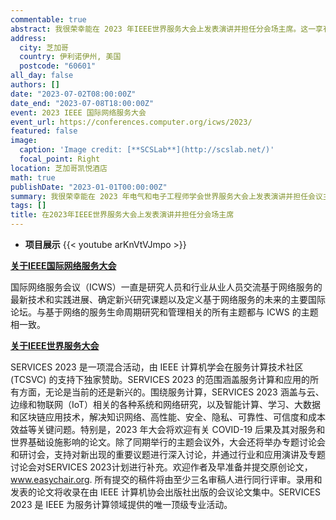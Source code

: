 ```yaml
---
commentable: true
abstract: 我很荣幸能在 2023 年IEEE世界服务大会上发表演讲并担任分会场主席。这一享有盛誉的活动是研究人员和行业从业人员讨论和交流基于网络的服务和服务计算最新进展的领先国际论坛。本届大会是一次混合型盛会，涵盖了广泛的主题，包括云、边缘和物联网（IoT）系统、智能计算、大数据和区块链应用。大会还探讨了安全、隐私、可靠性、可信度和成本效益等关键问题。
address:
  city: 芝加哥
  country: 伊利诺伊州, 美国
  postcode: "60601"
all_day: false
authors: []
date: "2023-07-02T08:00:00Z"
date_end: "2023-07-08T18:00:00Z"
event: 2023 IEEE 国际网络服务大会
event_url: https://conferences.computer.org/icws/2023/
featured: false
image:
  caption: 'Image credit: [**SCSLab**](http://scslab.net/)'
  focal_point: Right
location: 芝加哥凯悦酒店
math: true
publishDate: "2023-01-01T00:00:00Z"
summary: 我很荣幸能在 2023 年电气和电子工程师学会世界服务大会上发表演讲并担任会议主席。这一享有盛誉的活动是研究人员和行业从业人员讨论和交流基于网络的服务和服务计算最新进展的领先国际论坛。
tags: []
title: 在2023年IEEE世界服务大会上发表演讲并担任分会场主席
---
```


- **项目展示**
{{< youtube arKnVtVJmpo >}}

[**关于IEEE国际网络服务大会**](https://conferences.computer.org/icws/2023/)

国际网络服务会议（ICWS）一直是研究人员和行业从业人员交流基于网络服务的最新技术和实践进展、确定新兴研究课题以及定义基于网络服务的未来的主要国际论坛。与基于网络的服务生命周期研究和管理相关的所有主题都与 ICWS 的主题相一致。

[**关于IEEE世界服务大会**](https://conferences.computer.org/services/2023/)

SERVICES 2023 是一项混合活动，由 IEEE 计算机学会在服务计算技术社区 (TCSVC) 的支持下独家赞助。SERVICES 2023 的范围涵盖服务计算和应用的所有方面，无论是当前的还是新兴的。围绕服务计算，SERVICES 2023 涵盖与云、边缘和物联网（IoT）相关的各种系统和网络研究，以及智能计算、学习、大数据和区块链应用技术，解决知识网络、高性能、安全、隐私、可靠性、可信度和成本效益等关键问题。特别是，2023 年大会将欢迎有关 COVID-19 后果及其对服务和世界基础设施影响的论文。除了同期举行的主题会议外，大会还将举办专题讨论会和研讨会，支持对新出现的重要议题进行深入讨论，并通过行业和应用演讲及专题讨论会对SERVICES 2023计划进行补充。欢迎作者及早准备并提交原创论文，www.easychair.org. 所有提交的稿件将由至少三名审稿人进行同行评审。录用和发表的论文将收录在由 IEEE 计算机协会出版社出版的会议论文集中。SERVICES 2023 是 IEEE 为服务计算领域提供的唯一顶级专业活动。
